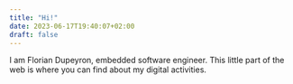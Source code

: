 ```yaml
---
title: "Hi!"
date: 2023-06-17T19:40:07+02:00
draft: false
---
```


I am Florian Dupeyron, embedded software engineer. This little part of the web
is where you can find about my digital activities.
